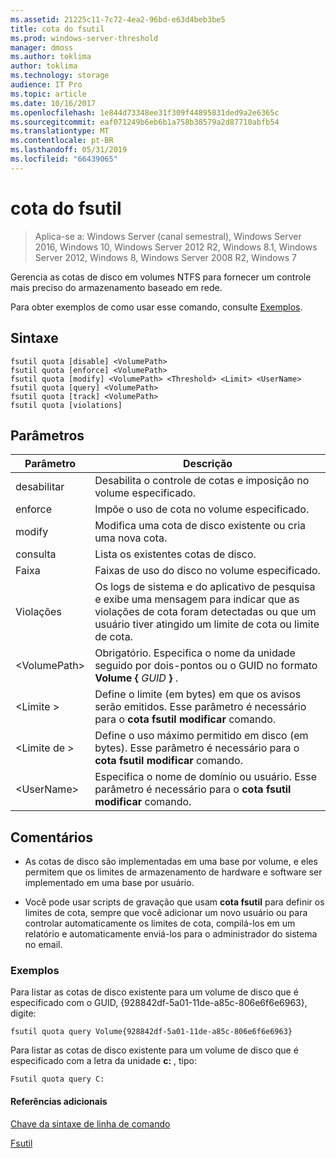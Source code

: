 ```yaml
---
ms.assetid: 21225c11-7c72-4ea2-96bd-e63d4beb3be5
title: cota do fsutil
ms.prod: windows-server-threshold
manager: dmoss
ms.author: toklima
author: toklima
ms.technology: storage
audience: IT Pro
ms.topic: article
ms.date: 10/16/2017
ms.openlocfilehash: 1e844d73348ee31f309f44895831ded9a2e6365c
ms.sourcegitcommit: eaf071249b6eb6b1a758b38579a2d87710abfb54
ms.translationtype: MT
ms.contentlocale: pt-BR
ms.lasthandoff: 05/31/2019
ms.locfileid: "66439065"
---
```

# <a name="fsutil-quota"></a>cota do fsutil
>Aplica-se a: Windows Server (canal semestral), Windows Server 2016, Windows 10, Windows Server 2012 R2, Windows 8.1, Windows Server 2012, Windows 8, Windows Server 2008 R2, Windows 7

Gerencia as cotas de disco em volumes NTFS para fornecer um controle mais preciso do armazenamento baseado em rede.

Para obter exemplos de como usar esse comando, consulte [Exemplos](#BKMK_examples).

## <a name="syntax"></a>Sintaxe

```
fsutil quota [disable] <VolumePath>
fsutil quota [enforce] <VolumePath>
fsutil quota [modify] <VolumePath> <Threshold> <Limit> <UserName>
fsutil quota [query] <VolumePath>
fsutil quota [track] <VolumePath>
fsutil quota [violations]
```

## <a name="parameters"></a>Parâmetros

|   Parâmetro   |                                                                                    Descrição                                                                                    |
|---------------|-----------------------------------------------------------------------------------------------------------------------------------------------------------------------------------|
|    desabilitar    |                                                         Desabilita o controle de cotas e imposição no volume especificado.                                                          |
|    enforce    |                                                                   Impõe o uso de cota no volume especificado.                                                                   |
|    modify     |                                                              Modifica uma cota de disco existente ou cria uma nova cota.                                                              |
|     consulta     |                                                                            Lista os existentes cotas de disco.                                                                            |
|     Faixa     |                                                                    Faixas de uso do disco no volume especificado.                                                                     |
|  Violações   | Os logs de sistema e do aplicativo de pesquisa e exibe uma mensagem para indicar que as violações de cota foram detectadas ou que um usuário tiver atingido um limite de cota ou limite de cota. |
| \<VolumePath> |                                  Obrigatório. Especifica o nome da unidade seguido por dois-pontos ou o GUID no formato **Volume {** <em>GUID</em> **}** .                                  |
| \<Limite >  |                            Define o limite (em bytes) em que os avisos serão emitidos. Esse parâmetro é necessário para o **cota fsutil modificar** comando.                            |
|   \<Limite de >    |                                Define o uso máximo permitido em disco (em bytes). Esse parâmetro é necessário para o **cota fsutil modificar** comando.                                |
|  \<UserName>  |                                      Especifica o nome de domínio ou usuário. Esse parâmetro é necessário para o **cota fsutil modificar** comando.                                       |

## <a name="remarks"></a>Comentários

-   As cotas de disco são implementadas em uma base por volume, e eles permitem que os limites de armazenamento de hardware e software ser implementado em uma base por usuário.

-   Você pode usar scripts de gravação que usam **cota fsutil** para definir os limites de cota, sempre que você adicionar um novo usuário ou para controlar automaticamente os limites de cota, compilá-los em um relatório e automaticamente enviá-los para o administrador do sistema no email.

### <a name="BKMK_examples"></a>Exemplos
Para listar as cotas de disco existente para um volume de disco que é especificado com o GUID, {928842df-5a01-11de-a85c-806e6f6e6963}, digite:

```
fsutil quota query Volume{928842df-5a01-11de-a85c-806e6f6e6963}
```

Para listar as cotas de disco existente para um volume de disco que é especificado com a letra da unidade **c:** , tipo:

```
Fsutil quota query C:
```

#### <a name="additional-references"></a>Referências adicionais
[Chave da sintaxe de linha de comando](Command-Line-Syntax-Key.md)

[Fsutil](Fsutil.md)


